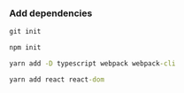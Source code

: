 
### Add dependencies

```cmd
git init

npm init

yarn add -D typescript webpack webpack-cli

yarn add react react-dom

```


